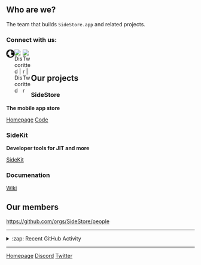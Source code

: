 <!-- 
Docs: How to use GitHub README and actions to auto-generate embedded content.
https://github.com/anuraghazra/github-readme-stats
https://www.youtube.com/watch?v=n6d4KHSKqGk
https://github.com/rahuldkjain/github-profile-readme-generator
 -->

## Who are we?

The team that builds `SideStore.app` and related projects.

### Connect with us:

<!--
[![Website](https://img.shields.io/website?label=sidestore.io&style=for-the-badge&url=https://sidestore.io)](https://sidestore.io)
[![Twitter Follow](https://img.shields.io/twitter/follow/sidestore_io?color=1DA1F2&logo=twitter&style=for-the-badge)](https://twitter.com/intent/follow?original_referer=https%3A%2F%2Fgithub.com%2Fsidestore&screen_name=sidestore)
[![GitHub Followers](https://img.shields.io/github/followers/sidestore?style=for-the-badge)]()
[![GitHub Sponsors](https://img.shields.io/github/sponsors/sidestore?style=for-the-badge
)]() 
-->

[<img align="left" alt="sidestore.io" width="22px" src="https://raw.githubusercontent.com/iconic/open-iconic/master/svg/globe.svg" />][website]
[<img align="left" alt="Discord | Discord" width="22px" src="https://cdn.jsdelivr.net/npm/simple-icons@v3/icons/discord.svg" />][discord]
[<img align="left" alt="Twitter | Twitter" width="22px" src="https://cdn.jsdelivr.net/npm/simple-icons@v3/icons/twitter.svg" />][twitter]

<br />
<br />

## Our projects

### SideStore

__The mobile app store__

[Homepage][website]
[Code][git.sidestore]

### SideKit

__Developer tools for JIT and more__

[SideKit][git.sidekit]

### Documenation

[Wiki][wiki]

## Our members

https://github.com/orgs/SideStore/people

---

<details>
  <summary>:zap: Recent GitHub Activity</summary>

<!--START_SECTION:activity-->
1. ❗️ Opened issue [#416](https://github.com/SideStore/SideStore/issues/416) in [SideStore/SideStore](https://github.com/SideStore/SideStore)
2. 🗣 Commented on [#415](https://github.com/SideStore/SideStore/issues/415) in [SideStore/SideStore](https://github.com/SideStore/SideStore)
3. 🗣 Commented on [#415](https://github.com/SideStore/SideStore/issues/415) in [SideStore/SideStore](https://github.com/SideStore/SideStore)
4. 🗣 Commented on [#415](https://github.com/SideStore/SideStore/issues/415) in [SideStore/SideStore](https://github.com/SideStore/SideStore)
5. 🗣 Commented on [#415](https://github.com/SideStore/SideStore/issues/415) in [SideStore/SideStore](https://github.com/SideStore/SideStore)
6. ❗️ Opened issue [#415](https://github.com/SideStore/SideStore/issues/415) in [SideStore/SideStore](https://github.com/SideStore/SideStore)
7. ❗️ Closed issue [#335](https://github.com/SideStore/SideStore/issues/335) in [SideStore/SideStore](https://github.com/SideStore/SideStore)
8. ❗️ Closed issue [#394](https://github.com/SideStore/SideStore/issues/394) in [SideStore/SideStore](https://github.com/SideStore/SideStore)
9. 🗣 Commented on [#394](https://github.com/SideStore/SideStore/issues/394) in [SideStore/SideStore](https://github.com/SideStore/SideStore)
10. ❗️ Closed issue [#403](https://github.com/SideStore/SideStore/issues/403) in [SideStore/SideStore](https://github.com/SideStore/SideStore)
11. ❗️ Closed issue [#222](https://github.com/SideStore/SideStore/issues/222) in [SideStore/SideStore](https://github.com/SideStore/SideStore)
12. ❗️ Closed issue [#235](https://github.com/SideStore/SideStore/issues/235) in [SideStore/SideStore](https://github.com/SideStore/SideStore)
13. ❗️ Closed issue [#258](https://github.com/SideStore/SideStore/issues/258) in [SideStore/SideStore](https://github.com/SideStore/SideStore)
14. ❗️ Closed issue [#396](https://github.com/SideStore/SideStore/issues/396) in [SideStore/SideStore](https://github.com/SideStore/SideStore)
15. 🗣 Commented on [#396](https://github.com/SideStore/SideStore/issues/396) in [SideStore/SideStore](https://github.com/SideStore/SideStore)
16. ❗️ Closed issue [#408](https://github.com/SideStore/SideStore/issues/408) in [SideStore/SideStore](https://github.com/SideStore/SideStore)
17. ❗️ Closed issue [#131](https://github.com/SideStore/SideStore/issues/131) in [SideStore/SideStore](https://github.com/SideStore/SideStore)
18. ❗️ Closed issue [#191](https://github.com/SideStore/SideStore/issues/191) in [SideStore/SideStore](https://github.com/SideStore/SideStore)
19. ❗️ Closed issue [#165](https://github.com/SideStore/SideStore/issues/165) in [SideStore/SideStore](https://github.com/SideStore/SideStore)
20. ❗️ Closed issue [#155](https://github.com/SideStore/SideStore/issues/155) in [SideStore/SideStore](https://github.com/SideStore/SideStore)
<!--END_SECTION:activity-->

</details>

---

[Homepage][patreon] [Discord][discord] [Twitter][twitter]

<!--
- [Patreon][patreon]
- [OpenCollective][opencollective]
- [YouTube][youtube]
-->

[website]: https://sidestore.io
[wiki]: https://wiki.sidestore.io
[twitter]: https://twitter.com/sidestore_io
[discord]: https://discord.gg/CacsuuzsBq
[youtube]: https://youtube.com/TODO
[patreon]: https://www.patreon.com/SideStore
[opencollective]: https://opencollective.com/TODO
[git.sidestore]: https://github.com/SideStore/SideStore/
[git.sidekit]: https://github.com/SideStore/SideKit

